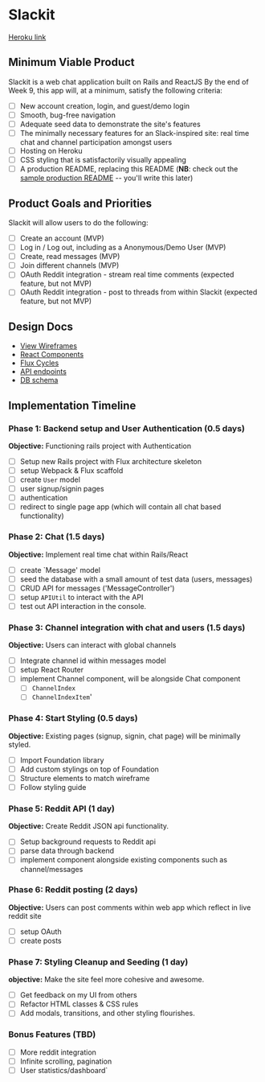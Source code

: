 # Slackit

[Heroku link][heroku]

[heroku]: http://slack-it.herokuapp.com

## Minimum Viable Product

Slackit is a web chat application built on Rails and ReactJS  By the end of Week 9, this app will, at a minimum, satisfy the following criteria:

- [ ] New account creation, login, and guest/demo login
- [ ] Smooth, bug-free navigation
- [ ] Adequate seed data to demonstrate the site's features
- [ ] The minimally necessary features for an Slack-inspired site: real time chat and channel participation amongst users
- [ ] Hosting on Heroku
- [ ] CSS styling that is satisfactorily visually appealing
- [ ] A production README, replacing this README (**NB**: check out the [sample production README](https://github.com/appacademy/sample-project-proposal/blob/master/docs/production_readme.md) -- you'll write this later)

## Product Goals and Priorities

Slackit will allow users to do the following:

<!-- This is a Markdown checklist. Use it to keep track of your
progress. Put an x between the brackets for a checkmark: [x] -->

- [ ] Create an account (MVP)
- [ ] Log in / Log out, including as a Anonymous/Demo User (MVP)
- [ ] Create, read messages (MVP)
- [ ] Join different channels (MVP)
- [ ] OAuth Reddit integration - stream real time comments (expected feature, but not MVP)
- [ ] OAuth Reddit integration - post to threads from within Slackit (expected feature, but not MVP)

## Design Docs
* [View Wireframes][views]
* [React Components][components]
* [Flux Cycles][flux-cycles]
* [API endpoints][api-endpoints]
* [DB schema][schema]

[views]: ./docs/views.md
[components]: ./docs/components.md
[flux-cycles]: ./docs/flux-cycles.md
[api-endpoints]: ./docs/api-endpoints.md
[schema]: ./docs/schema.md

## Implementation Timeline

### Phase 1: Backend setup and User Authentication (0.5 days)

**Objective:** Functioning rails project with Authentication

- [ ] Setup new Rails project with Flux architecture skeleton
- [ ] setup Webpack & Flux scaffold
- [ ] create `User` model
- [ ] user signup/signin pages
- [ ] authentication
- [ ] redirect to single page app (which will contain all chat based functionality)

### Phase 2: Chat (1.5 days)

**Objective:** Implement real time chat within Rails/React

- [ ] create `Message' model
- [ ] seed the database with a small amount of test data (users, messages)
- [ ] CRUD API for messages ('MessageController')
- [ ] setup `APIUtil` to interact with the API 
- [ ] test out API interaction in the console.

### Phase 3: Channel integration with chat and users (1.5 days)

**Objective:** Users can interact with global channels

- [ ] Integrate channel id within messages model
- [ ] setup React Router
- [ ] implement Channel component, will be alongside Chat component
  - [ ] `ChannelIndex`
  - [ ] `ChannelIndexItem`'

### Phase 4: Start Styling (0.5 days)

**Objective:** Existing pages (signup, signin, chat page) will be minimally styled.

- [ ] Import Foundation library
- [ ] Add custom stylings on top of Foundation
- [ ] Structure elements to match wireframe
- [ ] Follow styling guide

### Phase 5: Reddit API (1 day)

**Objective:** Create Reddit JSON api functionality.

  - [ ] Setup background requests to Reddit api
  - [ ] parse data through backend
  - [ ] implement component alongside existing components such as channel/messages

### Phase 6: Reddit posting (2 days)

**Objective:** Users can post comments within web app which reflect in live reddit site

  - [ ] setup OAuth
  - [ ] create posts

### Phase 7: Styling Cleanup and Seeding (1 day)

**objective:** Make the site feel more cohesive and awesome.

- [ ] Get feedback on my UI from others
- [ ] Refactor HTML classes & CSS rules
- [ ] Add modals, transitions, and other styling flourishes.

### Bonus Features (TBD)
- [ ] More reddit integration
- [ ] Infinite scrolling, pagination
- [ ] User statistics/dashboard`

[phase-one]: ./docs/phases/phase1.md
[phase-two]: ./docs/phases/phase2.md
[phase-three]: ./docs/phases/phase3.md
[phase-four]: ./docs/phases/phase4.md
[phase-five]: ./docs/phases/phase5.md
